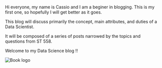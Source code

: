 Hi everyone, my name is Cassio and I am a beginer in blogging. This is my first one, so hopefully I will get better as it goes.

This blog will discuss primarily the concept, main attributes, and duties of a Data Scientist.

It will be composed of a series of posts narrowed by the topics and questions from ST 558.

Welcome to my Data Science blog !!

![Book logo](/cassioaumonti.github.io/docs/image.png)
